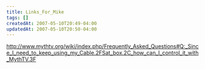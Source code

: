 ```yaml
---
title: Links_For_Mike
tags: []
createdAt: 2007-05-10T20:49-04:00
updatedAt: 2007-05-10T20:50-04:00
---
```


http://www.mythtv.org/wiki/index.php/Frequently_Asked_Questions#Q:_Since_I_need_to_keep_using_my_Cable.2FSat_box.2C_how_can_I_control_it_with_MythTV.3F 

